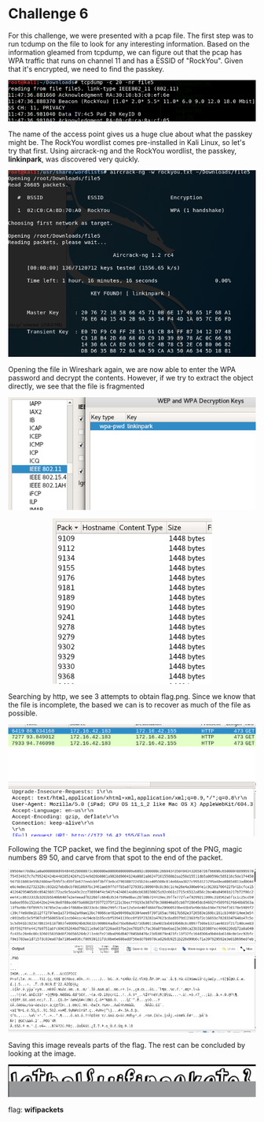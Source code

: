 # Challenge 6

For this challenge, we were presented with a pcap file. The first step was to run tcdump on the file to look for any interesting information. Based on the information gleamed from tcpdump, we can figure out that the pcap has WPA traffic that runs on channel 11 and has a ESSID of "RockYou". Given that it's encrypted, we need to find the passkey.

<p align="center">
<img src="https://github.com/hab1ts/LETHAL-Security-n00b-CTF-2018/blob/master/CTF%20Images/c6_1.png">
</p>

The name of the access point gives us a huge clue about what the passkey might be. The RockYou wordlist comes pre-installed in Kali Linux, so let's try that first. Using aircrack-ng and the RockYou wordlist, the passkey, **linkinpark**, was discovered very quickly.

<p align="center">
<img src="https://github.com/hab1ts/LETHAL-Security-n00b-CTF-2018/blob/master/CTF%20Images/c6_3.png">
</p>

Opening the file in Wireshark again, we are now able to enter the WPA password and decrypt the contents. However, if we try to extract the object directly, we see that the file is fragmented

<p align="center">
<img src="https://github.com/hab1ts/LETHAL-Security-n00b-CTF-2018/blob/master/CTF%20Images/c6_6.png">
</p>

<p align="center">
<img src="https://github.com/hab1ts/LETHAL-Security-n00b-CTF-2018/blob/master/CTF%20Images/c6_7.png">
</p>


Searching by http, we see 3 attempts to obtain flag.png. Since we know that the file is incomplete, the based we can is to recover as much of the file as possible. 

<p align="center">
<img src="https://github.com/hab1ts/LETHAL-Security-n00b-CTF-2018/blob/master/CTF%20Images/c6_8.png">
</p>


Following the TCP packet, we find the beginning spot of the PNG, magic numbers 89 50, and carve from that spot to the end of the packet.

<p align="center">
<img src="https://github.com/hab1ts/LETHAL-Security-n00b-CTF-2018/blob/master/CTF%20Images/c6_4.png">
</p>

Saving this image reveals parts of the flag. The rest can be concluded by looking at the image.

<p align="center">
<img src="https://github.com/hab1ts/LETHAL-Security-n00b-CTF-2018/blob/master/CTF%20Images/c6_5.png">
</p>

flag: **wifipackets**



